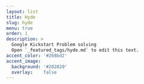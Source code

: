 ```yaml
---
layout: list
title: Hyde
slug: hyde
menu: true
order: 1
description: >
  Google Kickstart Problem solving
  Open `_featured_tags/hyde.md` to edit this text.
accent_color: '#268bd2'
accent_image:
  background: '#202020'
  overlay:    false
---
```

